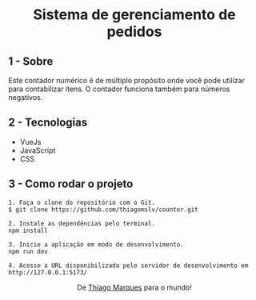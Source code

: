 <h1 align=center>Sistema de gerenciamento de pedidos</h1>

## 1 - Sobre

Este contador numérico é de múltiplo propósito onde você pode utilizar para contabilizar itens. O contador funciona também para números negativos.

## 2 - Tecnologias

- VueJs
- JavaScript
- CSS

## 3 - Como rodar o projeto

```
1. Faça o clone do repositório com o Git.
$ git clone https://github.com/thiagomslv/counter.git

2. Instale as dependências pelo terminal.
npm install

3. Inicie a aplicação em modo de desenvolvimento.
npm run dev

4. Acesse a URL disponibilizada pelo servidor de desenvolvimento em http://127.0.0.1:5173/
```

<p align="center">De <a href="https://www.linkedin.com/in/thiagomslv/">Thiago Marques</a> para o mundo!</p>